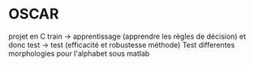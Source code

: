# OSCAR
projet en C
train -> apprentissage (apprendre les règles de décision) et donc test -> test (efficacité et robustesse méthode)
Test  differentes morphologies pour l'alphabet sous matlab 
